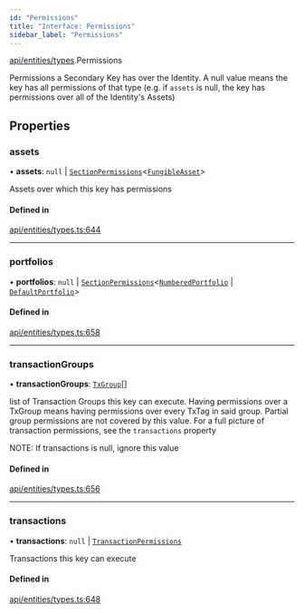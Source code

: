 ```yaml
---
id: "Permissions"
title: "Interface: Permissions"
sidebar_label: "Permissions"
---
```


[api/entities/types](../../../../../modules/API/Entities/Types/Types.md).Permissions

Permissions a Secondary Key has over the Identity. A null value means the key has
  all permissions of that type (e.g. if `assets` is null, the key has permissions over all
  of the Identity's Assets)

## Properties

### assets

• **assets**: ``null`` \| [`SectionPermissions`](../SectionPermissions/SectionPermissions.md)\<[`FungibleAsset`](../../../../../classes/API/Entities/Asset/Fungible/FungibleAsset.md)\>

Assets over which this key has permissions

#### Defined in

[api/entities/types.ts:644](https://github.com/PolymeshAssociation/polymesh-sdk/blob/b55e63737/src/api/entities/types.ts#L644)

___

### portfolios

• **portfolios**: ``null`` \| [`SectionPermissions`](../SectionPermissions/SectionPermissions.md)\<[`NumberedPortfolio`](../../../../../classes/API/Entities/NumberedPortfolio/NumberedPortfolio.md) \| [`DefaultPortfolio`](../../../../../classes/API/Entities/DefaultPortfolio/DefaultPortfolio.md)\>

#### Defined in

[api/entities/types.ts:658](https://github.com/PolymeshAssociation/polymesh-sdk/blob/b55e63737/src/api/entities/types.ts#L658)

___

### transactionGroups

• **transactionGroups**: [`TxGroup`](../../../../../enums/API/Procedures/Types/TxGroup/TxGroup.md)[]

list of Transaction Groups this key can execute. Having permissions over a TxGroup
  means having permissions over every TxTag in said group. Partial group permissions are not
  covered by this value. For a full picture of transaction permissions, see the `transactions` property

NOTE: If transactions is null, ignore this value

#### Defined in

[api/entities/types.ts:656](https://github.com/PolymeshAssociation/polymesh-sdk/blob/b55e63737/src/api/entities/types.ts#L656)

___

### transactions

• **transactions**: ``null`` \| [`TransactionPermissions`](../TransactionPermissions/TransactionPermissions.md)

Transactions this key can execute

#### Defined in

[api/entities/types.ts:648](https://github.com/PolymeshAssociation/polymesh-sdk/blob/b55e63737/src/api/entities/types.ts#L648)
